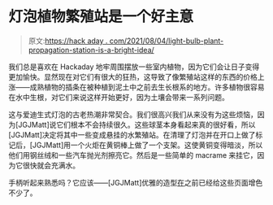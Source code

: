 # 灯泡植物繁殖站是一个好主意

> 原文:[https://hack aday . com/2021/08/04/light-bulb-plant-propagation-station-is-a-bright-idea/](https://hackaday.com/2021/08/04/light-bulb-plant-propagation-station-is-a-bright-idea/)

我们总是喜欢在 Hackaday 地牢周围摆放一些室内植物，因为它们会让日子变得更加愉快。显然现在对它们有很大的狂热，这导致了像繁殖站这样的东西的价格上涨——成熟植物的插条在被种植到泥土中之前去生长根系的地方。许多植物很容易在水中生根，对它们来说这样开始更好，因为土壤会带来一系列问题。

这与爱迪生式灯泡的古老热潮非常契合。我们很高兴我们从来没有为这些烦恼，因为[JGJMatt]说它们根本不会持续很久。这些球茎本身看起来真的很好看，所以[JGJMatt]决定将其中一些变成悬挂的水繁殖站。在清理了灯泡并在开口上做了标记后，[JGJMatt]用一个火炬在黄铜棒上做了一个支架。这使黄铜变得暗淡，所以他们用钢丝绒和一些汽车抛光剂擦亮它。然后是一些简单的 macrame 来挂它，因为它很快就会充满水。

手柄听起来熟悉吗？它应该——[JGJMatt]优雅的造型[在](https://hackaday.com/blog/?s=JGJMatt)之前已经给这些页面增色不少了。